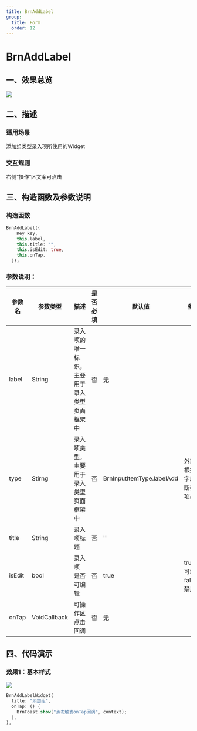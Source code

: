 ```yaml
---
title: BrnAddLabel
group:
  title: Form
  order: 12
---
```


# BrnAddLabel

## 一、效果总览

<img src="./img/BrnAddLabelIntro.png"  />

## 二、描述

### 适用场景

添加组类型录入项所使用的Widget

### 交互规则

右侧“操作”区文案可点击

## 三、构造函数及参数说明

### 构造函数

```dart
BrnAddLabel({
    Key key,
    this.label,
    this.title: "",
    this.isEdit: true,
    this.onTap,
  });
```
### 参数说明：

| **参数名** | **参数类型** | **描述** | **是否必填** | **默认值** | **备注** |
| --- | --- | --- | --- | --- | --- |
| label | String | 录入项的唯一标识，主要用于录入类型页面框架中 | 否 | 无 |  |
| type | Stirng | 录入项类型，主要用于录入类型页面框架中 | 否 | BrnInputItemType.labelAdd | 外部可根据此字段判断表单项类型 |
| title | String | 录入项标题 | 否 | '' |  |
| isEdit | bool | 录入项 是否可编辑 | 否 | true | true：可编辑false：禁用 |
| onTap | VoidCallback | 可操作区点击回调 | 否 | 无 |  |

## 四、代码演示

### 效果1：基本样式

![](./img/BrnAddLabelDemo1.png)

```dart
BrnAddLabelWidget(  
  title: "添加组",  
  onTap: () {  
    BrnToast.show("点击触发onTap回调", context);  
  },
),
```
